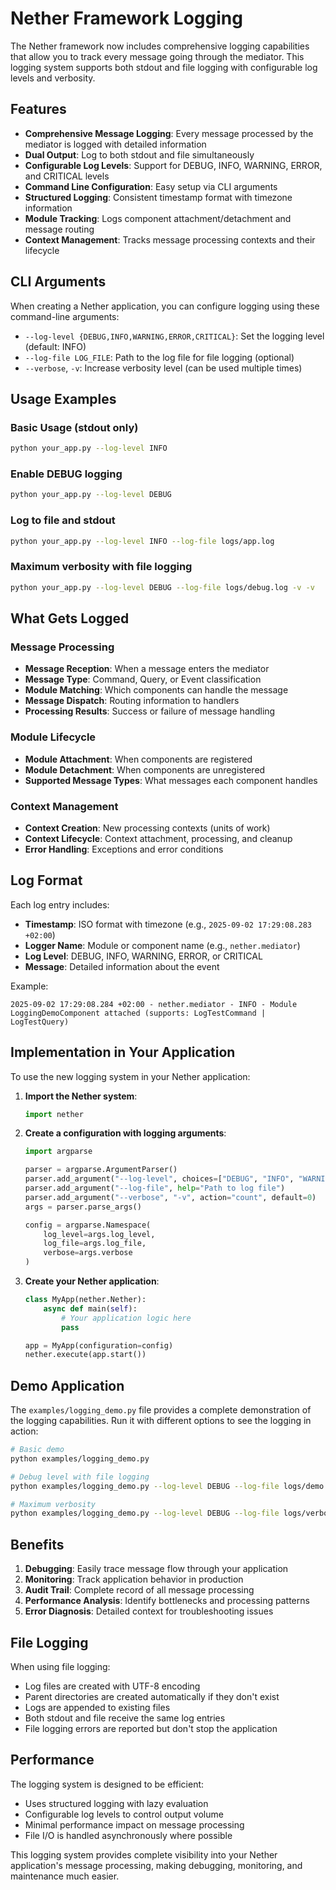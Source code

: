 # Nether Framework Logging

The Nether framework now includes comprehensive logging capabilities that allow you to track every message going through the mediator. This logging system supports both stdout and file logging with configurable log levels and verbosity.

## Features

- **Comprehensive Message Logging**: Every message processed by the mediator is logged with detailed information
- **Dual Output**: Log to both stdout and file simultaneously
- **Configurable Log Levels**: Support for DEBUG, INFO, WARNING, ERROR, and CRITICAL levels
- **Command Line Configuration**: Easy setup via CLI arguments
- **Structured Logging**: Consistent timestamp format with timezone information
- **Module Tracking**: Logs component attachment/detachment and message routing
- **Context Management**: Tracks message processing contexts and their lifecycle

## CLI Arguments

When creating a Nether application, you can configure logging using these command-line arguments:

- `--log-level {DEBUG,INFO,WARNING,ERROR,CRITICAL}`: Set the logging level (default: INFO)
- `--log-file LOG_FILE`: Path to the log file for file logging (optional)
- `--verbose`, `-v`: Increase verbosity level (can be used multiple times)

## Usage Examples

### Basic Usage (stdout only)

```bash
python your_app.py --log-level INFO
```

### Enable DEBUG logging

```bash
python your_app.py --log-level DEBUG
```

### Log to file and stdout

```bash
python your_app.py --log-level INFO --log-file logs/app.log
```

### Maximum verbosity with file logging

```bash
python your_app.py --log-level DEBUG --log-file logs/debug.log -v -v
```

## What Gets Logged

### Message Processing

- **Message Reception**: When a message enters the mediator
- **Message Type**: Command, Query, or Event classification
- **Module Matching**: Which components can handle the message
- **Message Dispatch**: Routing information to handlers
- **Processing Results**: Success or failure of message handling

### Module Lifecycle

- **Module Attachment**: When components are registered
- **Module Detachment**: When components are unregistered
- **Supported Message Types**: What messages each component handles

### Context Management

- **Context Creation**: New processing contexts (units of work)
- **Context Lifecycle**: Context attachment, processing, and cleanup
- **Error Handling**: Exceptions and error conditions

## Log Format

Each log entry includes:

- **Timestamp**: ISO format with timezone (e.g., `2025-09-02 17:29:08.283 +02:00`)
- **Logger Name**: Module or component name (e.g., `nether.mediator`)
- **Log Level**: DEBUG, INFO, WARNING, ERROR, or CRITICAL
- **Message**: Detailed information about the event

Example:

```
2025-09-02 17:29:08.284 +02:00 - nether.mediator - INFO - Module LoggingDemoComponent attached (supports: LogTestCommand | LogTestQuery)
```

## Implementation in Your Application

To use the new logging system in your Nether application:

1. **Import the Nether system**:

   ```python
   import nether
   ```

2. **Create a configuration with logging arguments**:

   ```python
   import argparse
   
   parser = argparse.ArgumentParser()
   parser.add_argument("--log-level", choices=["DEBUG", "INFO", "WARNING", "ERROR", "CRITICAL"], default="INFO")
   parser.add_argument("--log-file", help="Path to log file")
   parser.add_argument("--verbose", "-v", action="count", default=0)
   args = parser.parse_args()
   
   config = argparse.Namespace(
       log_level=args.log_level,
       log_file=args.log_file,
       verbose=args.verbose
   )
   ```

3. **Create your Nether application**:

   ```python
   class MyApp(nether.Nether):
       async def main(self):
           # Your application logic here
           pass
   
   app = MyApp(configuration=config)
   nether.execute(app.start())
   ```

## Demo Application

The `examples/logging_demo.py` file provides a complete demonstration of the logging capabilities. Run it with different options to see the logging in action:

```bash
# Basic demo
python examples/logging_demo.py

# Debug level with file logging
python examples/logging_demo.py --log-level DEBUG --log-file logs/demo.log

# Maximum verbosity
python examples/logging_demo.py --log-level DEBUG --log-file logs/verbose.log -v -v
```

## Benefits

1. **Debugging**: Easily trace message flow through your application
2. **Monitoring**: Track application behavior in production
3. **Audit Trail**: Complete record of all message processing
4. **Performance Analysis**: Identify bottlenecks and processing patterns
5. **Error Diagnosis**: Detailed context for troubleshooting issues

## File Logging

When using file logging:

- Log files are created with UTF-8 encoding
- Parent directories are created automatically if they don't exist
- Logs are appended to existing files
- Both stdout and file receive the same log entries
- File logging errors are reported but don't stop the application

## Performance

The logging system is designed to be efficient:

- Uses structured logging with lazy evaluation
- Configurable log levels to control output volume
- Minimal performance impact on message processing
- File I/O is handled asynchronously where possible

This logging system provides complete visibility into your Nether application's message processing, making debugging, monitoring, and maintenance much easier.
